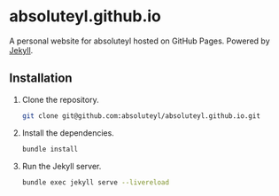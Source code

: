 # absoluteyl.github.io

A personal website for absoluteyl hosted on GitHub Pages. Powered by [Jekyll](https://jekyllrb.com/).

## Installation

1. Clone the repository.

    ```bash
    git clone git@github.com:absoluteyl/absoluteyl.github.io.git
    ```

2. Install the dependencies.

    ```bash
    bundle install
    ```

3. Run the Jekyll server.

    ```bash
    bundle exec jekyll serve --livereload
    ```
